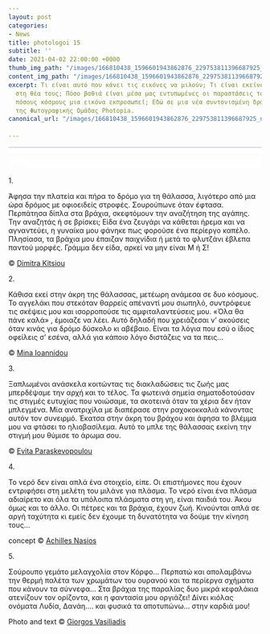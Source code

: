 ```yaml
---
layout: post
categories:
- News
title: photologoi 15
subtitle: ''
date: 2021-04-02 22:00:00 +0000
thumb_img_path: "/images/166810438_1596601943862876_229753811396687925_n.jpeg"
content_img_path: "/images/166810438_1596601943862876_229753811396687925_n.jpeg"
excerpt: Τι είναι αυτό που κάνει τις εικόνες να μιλούν; Τι είναι εκείνο που γεννιέται
  στη θέα τους; Πόσο βαθιά είναι μέσα μας εντυπωμένες οι παραστάσεις του κόσμου και
  πόσους κόσμους μια εικόνα εκπροσωπεί; Εδώ σε μια νέα συντονισμένη δράση με μέλη
  της Φωτογραφικής Ομάδας Photopia.
canonical_url: "/images/166810438_1596601943862876_229753811396687925_n.jpeg"

---
```

![](/images/bwok-2.jpg)

1\.

Άφησα την πλατεία και πήρα το δρόμο για τη θάλασσα, λιγότερο από μια ώρα δρόμος με οφιοειδείς στροφές.  Σουρούπωνε όταν έφτασα.  Περπάτησα δίπλα στα βράχια, σκεφτόμουν την αναζήτηση της αγάπης.   Την αναζητάς ή σε βρίσκει;  Είδα ένα ζευγάρι να κάθεται ήρεμα και να αγναντεύει, η γυναίκα μου φάνηκε πως φορούσε ένα περίεργο καπέλο.  Πλησίασα, τα βράχια μου έπαιζαν παιχνίδια ή μετά το φλυτζάνι έβλεπα παντού μορφές. Γράμμα δεν είδα, αρκεί να μην είναι Μ ή Σ!

© <a href="https://www.facebook.com/dimitra.kitsiou" target="blank"> Dimitra Kitsiou</a>

2\.

Κάθισα εκεί στην άκρη της θάλασσας, μετέωρη ανάμεσα σε δυο κόσμους.
Το αγγελάκι που στεκόταν θαρρείς απέναντί μου σιωπηλό, συντρόφευε τις σκέψεις μου και ισορροπούσε τις αμφιταλαντεύσεις  μου.  «Όλα θα πάνε καλά» , έμοιαζε να λέει. Αυτό δηλαδή που χρειάζεσαι ν’ ακούσεις όταν κινάς για δρόμο δύσκολο κι αβέβαιο. Είναι τα λόγια που εσύ ο ίδιος οφείλεις σ’ εσένα, αλλά για κάποιο λόγο διστάζεις να τα πεις…

© <a href="https://www.facebook.com/mina.ioannidou.58" target="blank"> Mina Ioannidou </a>

3\.

Ξαπλωμένοι ανάσκελα κοιτώντας τις διακλαδώσεις τις ζωής μας μπερδέψαμε την αρχή και το τέλος. Τα φωτεινά σημεία σηματοδοτούσαν τις στιγμές ευτυχίας που νοιώσαμε, τα σκοτεινά όταν τα χέρια δεν ήταν μπλεγμένα. Μία ανατριχίλα με διαπέρασε στην ραχοκοκκαλιά κάνοντας αυτόν τον συνειρμό. Έκατσα στην άκρη του βράχου και άφησα το βλέμμα μου να φτάσει το ηλιοβασίλεμα. Αυτό το μπλε της θάλασσας  εκείνη την στιγμή μου θύμισε το άρωμα σου.

© <a href="https://www.facebook.com/evitap" target="blank"> Evita Paraskevopoulou</a>

4\.

Το νερό δεν είναι απλά ένα στοιχείο, είπε. Οι επιστήμονες που έχουν εντριφήσει στη μελέτη του μιλάνε για πλάσμα. Το νερό είναι ένα πλάσμα αδιαίρετο και όλα τα υπόλοιπα πλάσματα στη γη, είναι παιδιά του. Άκου όμως και το άλλο. Οι πέτρες και τα βράχια, έχουν ζωή. Κινούνται απλά σε αργή ταχύτητα κι εμείς δεν έχουμε τη δυνατότητα να δούμε την κίνηση τους…

concept © <a href="https://anikon.org/" target="blank">Achilles Nasios</a>

5\.

Σούρουπο γεμάτο μελαγχολία στον Κόρφο...
Περπατώ και απολαμβάνω την θερμή παλέτα των χρωμάτων του ουρανού και τα περίεργα σχήματα που κάνουν τα σύννεφα...
Στα βράχια της παραλίας δυο μικρά κεφαλάκια ατενίζουν τον ορίζοντα, και η φαντασία μου οργιάζει!
Δίνει κιόλας ονόματα Λυδία, Δανάη…. και φυσικά τα αποτυπώνω… στην καρδιά μου!

Photo and text © <a href="https://www.facebook.com/gvasiliadis" target="blank"> Giorgos Vasiliadis</a>